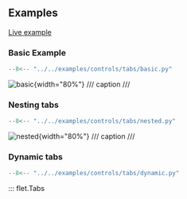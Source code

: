 ## Examples

[Live example](https://flet-controls-gallery.fly.dev/layout/tabs)

### Basic Example

```python
--8<-- "../../examples/controls/tabs/basic.py"
```

![basic](../../examples/controls/tabs/media/basic.gif){width="80%"}
/// caption
///

### Nesting tabs

```python
--8<-- "../../examples/controls/tabs/nested.py"
```

![nested](../../examples/controls/tabs/media/nested.gif){width="80%"}
/// caption
///

### Dynamic tabs

```python
--8<-- "../../examples/controls/tabs/dynamic.py"
```

::: flet.Tabs
